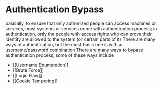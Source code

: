 # Authentication Bypass
basically, to ensure that only authorized people can access machines or services, most systems or services come with authentication process; in authentication, only the people with access rights who can prove their identity are allowed to the system (or certain parts of it)
There are many ways of authentication, but the most basic one is with a username/password combination
There are many ways to bypass authentication process, some of these ways include
- [[Username Enumeration]]
- [[Brute Force]]
- [[Logic Flaw]]
- [[Cookie Tampering]]